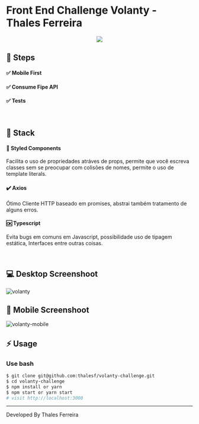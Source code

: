 # Front End Challenge Volanty - Thales Ferreira</h2>

<p align="center">
  <img src="https://img0.icarros.com/dbimg/imgloja/2/1958424_1">
</p>

## :walking: Steps
#### :white_check_mark: Mobile First
#### :white_check_mark: Consume Fipe API
#### :white_check_mark: Tests

<br />

## :large_blue_circle: Stack

#### :nail_care: Styled Components
Facilita o uso de propriedades atráves de props, permite que você escreva classes sem se preocupar com colisões de nomes, permite o uso de template literals.

#### :heavy_check_mark: Axios
Ótimo Cliente HTTP baseado em promises, abstrai também tratamento de alguns erros.

#### :ok: Typescript
Evita bugs em comuns em Javascript, possibilidade uso de tipagem estática, Interfaces entre outras coisas.


<br />

## :computer:	Desktop Screenshoot

![volanty](https://user-images.githubusercontent.com/11466066/59874668-2e5fd580-9375-11e9-98ca-1d6a85b581d5.PNG)

## :iphone: Mobile Screenshoot

![volanty-mobile](https://user-images.githubusercontent.com/11466066/59874821-96aeb700-9375-11e9-80f3-5ece95a9e9cf.PNG)



## :zap: Usage

### Use bash

```bash
$ git clone git@github.com:thalesf/volanty-challenge.git
$ cd volanty-challenge
$ npm install or yarn
$ npm start or yarn start
# visit http://localhost:3000
```
<hr />
Developed By Thales Ferreira 
